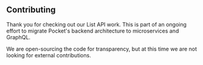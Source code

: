## Contributing

Thank you for checking out our List API work. This is part of an ongoing effort to migrate Pocket's backend architecture to microservices and GraphQL.

We are open-sourcing the code for transparency, but at this time we are not looking for external contributions.
